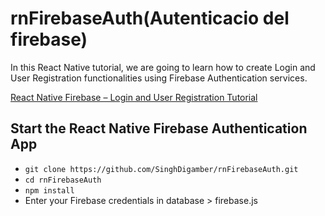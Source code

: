 # rnFirebaseAuth(Autenticacio del firebase)
In this React Native tutorial, we are going to learn how to create Login and User Registration functionalities using Firebase Authentication services.

[React Native Firebase – Login and User Registration Tutorial](https://www.positronx.io/react-native-firebase-login-and-user-registration-tutorial/)


## Start the React Native Firebase Authentication App
* `git clone https://github.com/SinghDigamber/rnFirebaseAuth.git`
* `cd rnFirebaseAuth`
* `npm install`
* Enter your Firebase credentials in database > firebase.js
